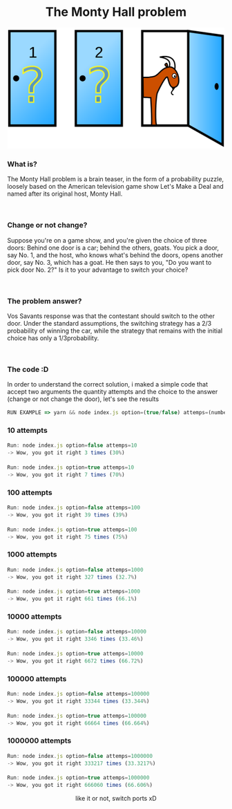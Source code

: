 # <center>The Monty Hall problem</center>

![alt text](./thumb.png "Thumb for problem")

### <strong>What is?</strong>


The Monty Hall problem is a brain teaser, in the form of a probability puzzle, loosely based on the American television game show Let's Make a Deal and named after its original host, Monty Hall.

</br>

### <strong>Change or not change?</strong>

Suppose you're on a game show, and you're given the choice of three doors: Behind one door is a car; behind the others, goats. You pick a door, say No. 1, and the host, who knows what's behind the doors, opens another door, say No. 3, which has a goat. He then says to you, "Do you want to pick door No. 2?" Is it to your advantage to switch your choice?

</br>

### <strong>The problem answer?</strong>

Vos Savants response was that the contestant should switch to the other door. Under the standard assumptions, the switching strategy has a 2/3 probability of winning the car, while the strategy that remains with the initial choice has only a 1/3probability.

</br>

### <strong>The code :D</strong>
In order to understand the correct solution, i maked a simple code that accept two arguments the quantity attempts and the choice to the answer (change or not change the door), let's see the results


```js
RUN EXAMPLE => yarn && node index.js option=(true/false) attemps=(number)
```

### <strong>10 attempts</strong>
```js
Run: node index.js option=false attemps=10
-> Wow, you got it right 3 times (30%)

Run: node index.js option=true attemps=10
-> Wow, you got it right 7 times (70%)
```

### <strong>100 attempts</strong>
```js
Run: node index.js option=false attemps=100
-> Wow, you got it right 39 times (39%)

Run: node index.js option=true attemps=100
-> Wow, you got it right 75 times (75%)
```

### <strong>1000 attempts</strong>
```js
Run: node index.js option=false attemps=1000
-> Wow, you got it right 327 times (32.7%)

Run: node index.js option=true attemps=1000
-> Wow, you got it right 661 times (66.1%)
```

### <strong>10000 attempts</strong>
```js
Run: node index.js option=false attemps=10000
-> Wow, you got it right 3346 times (33.46%)

Run: node index.js option=true attemps=10000
-> Wow, you got it right 6672 times (66.72%)
```

### <strong>100000 attempts</strong>
```js
Run: node index.js option=false attemps=100000
-> Wow, you got it right 33344 times (33.344%)

Run: node index.js option=true attemps=100000
-> Wow, you got it right 66664 times (66.664%)
```

### <strong>1000000 attempts</strong>
```js
Run: node index.js option=false attemps=1000000
-> Wow, you got it right 333217 times (33.3217%)

Run: node index.js option=true attemps=1000000
-> Wow, you got it right 666060 times (66.606%)
```


<center>like it or not, switch ports xD</center>